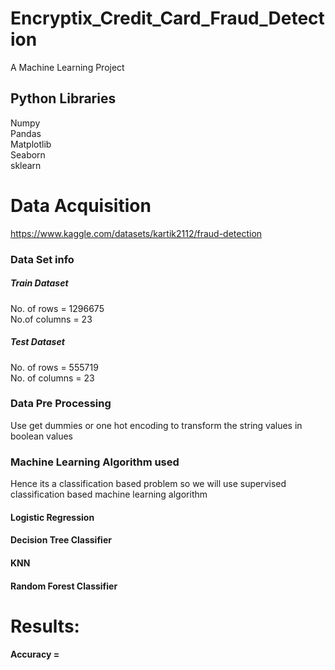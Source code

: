 # Encryptix_Credit_Card_Fraud_Detection
A Machine Learning Project
## Python Libraries  
Numpy  
Pandas  
Matplotlib  
Seaborn  
sklearn  


# Data Acquisition  

https://www.kaggle.com/datasets/kartik2112/fraud-detection  

### Data Set info  
##### Train Dataset  
No. of rows = 1296675  
No.of columns = 23

##### Test Dataset  
No. of rows = 555719  
No. of columns = 23


### Data Pre Processing
Use get dummies or one hot encoding to transform the string values in boolean values

### Machine Learning Algorithm used  
Hence its a classification based problem so we will use supervised classification based machine learning algorithm  
#### Logistic Regression  
#### Decision Tree Classifier  
#### KNN 
#### Random Forest Classifier

# Results:
#### Accuracy = 





